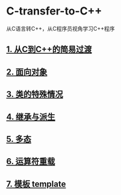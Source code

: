 # C-transfer-to-C++
从C语言转C++，从C程序员视角学习C++程序

## [1. 从C到C++的简易过渡](1.%20简易过渡.md)

## [2. 面向对象](2.%20面向对象.md)

## [3. 类的特殊情况](3.%20类的特殊情况.md)

## [4. 继承与派生](4.%20继承与派生.md)

## [5. 多态](5.%20多态.md)

## [6. 运算符重载](6.%20运算符重载.md)

## [7. 模板 template](7.%20模板.md)